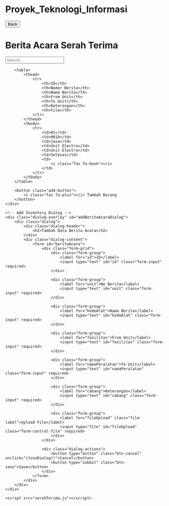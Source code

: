 # Proyek_Teknologi_Informasi
<!DOCTYPE html>
<html lang="en">
<head>
    <meta charset="UTF-8">
    <meta name="viewport" content="width=device-width, initial-scale=1.0">
    <title>Sistem Inventori</title>
    <link rel="stylesheet" href="serahTerima.css">
    <link rel="stylesheet" href="https://cdnjs.cloudflare.com/ajax/libs/font-awesome/6.5.1/css/all.min.css">
</head>
<body>
    <div class="container">
        <div class="header">
            <div class="header-left">
                <button class="back-button" onclick="window.location.href='../homepage/homepage.html'">
                    <i class="fas fa-arrow-left"></i>
                    Back
                </button>
                <h1>Berita Acara Serah Terima</h1>
            </div>
            <div class="search-bar">
                <i class="fas fa-search"></i>
                <input type="text" placeholder="Search...">
            </div>
        </div>

        <table>
            <thead>
                <tr>
                    <th>ID</th>
                    <th>Nomor Berita</th>
                    <th>Nama Berita</th>
                    <th>From Unit</th>
                    <th>To Unit</th>
                    <th>Keterangan</th>
                    <th>File</th>
                </tr>
            </thead>
            <tbody>
                <tr>
                    <td>01</td>
                    <td>001A</td>
                    <td>Jasa</td>
                    <td>Unit Electro</td>
                    <td>Unit Electro</td>
                    <td>Selesai</td>
                    <td>
                        <i class="fas fa-book"></i>
                    </td>
                </tr>
            </tbody>
        </table>

        <button class="add-button">
            <i class="fas fa-plus"></i> Tambah Barang
        </button>
    </div>

    <!-- Add Inventory Dialog -->
    <div class="dialog-overlay" id="addBeritaAcaraDialog">
        <div class="dialog">
            <div class="dialog-header">
                <h2>Tambah Data Berita Acara</h2>
            </div>
            <div class="dialog-content">
                <form id="beritaAcara">
                    <div class="form-grid">
                        <div class="form-group">
                            <label for="id">ID</label>
                            <input type="text" id="id" class="form-input" required>
                        </div>
                        
                        <div class="form-group">
                            <label for="unit">No Berita</label>
                            <input type="text" id="unit" class="form-input" required>
                        </div>
                        
                        <div class="form-group">
                            <label for="kodeAlat">Nama Berita</label>
                            <input type="text" id="kodeAlat" class="form-input" required>
                        </div>
                        
                        <div class="form-group">
                            <label for="fasilitas">From Unit</label>
                            <input type="text" id="fasilitas" class="form-input" required>
                        </div>
                        
                        <div class="form-group">
                            <label for="namaPeralatan">To Unit</label>
                            <input type="text" id="namaPeralatan" class="form-input" required>
                        </div>
                        
                        <div class="form-group">
                            <label for="cabang">Keterangan</label>
                            <input type="text" id="cabang" class="form-input" required>
                        </div>

                        <div class="form-group">
                            <label for="fileUpload" class="file-label">Upload File</label>
                            <input type="file" id="fileUpload" class="form-control-file" required>
                        </div>
                    </div>
                    
                    <div class="dialog-actions">
                        <button type="button" class="btn-cancel" onclick="closeDialog()">Cancel</button>
                        <button type="submit" class="btn-save">Save</button>
                    </div>
                </form>
            </div>
        </div>
    </div>

    <script src="serahTerima.js"></script>
</body>
</html>
